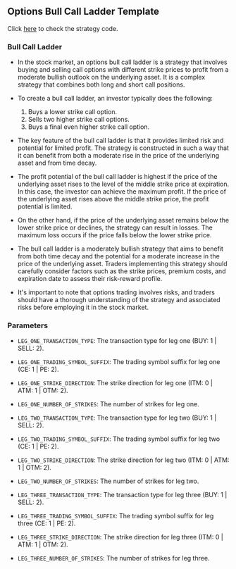 ## Options Bull Call Ladder Template 

Click [here](https://github.com/algobulls/pyalgostrategypool/blob/master/pyalgostrategypool/options_bull_call_ladder.py) to check the strategy code.

### Bull Call Ladder

- In the stock market, an options bull call ladder is a strategy that involves buying and selling call options with different strike prices to profit from a moderate bullish outlook on the underlying asset. It is a complex strategy that combines both long and short call positions.

- To create a bull call ladder, an investor typically does the following:

    1. Buys a lower strike call option.
    2. Sells two higher strike call options.
    3. Buys a final even higher strike call option.

- The key feature of the bull call ladder is that it provides limited risk and potential for limited profit. The strategy is constructed in such a way that it can benefit from both a moderate rise in the price of the underlying asset and from time decay.

- The profit potential of the bull call ladder is highest if the price of the underlying asset rises to the level of the middle strike price at expiration. In this case, the investor can achieve the maximum profit. If the price of the underlying asset rises above the middle strike price, the profit potential is limited.

- On the other hand, if the price of the underlying asset remains below the lower strike price or declines, the strategy can result in losses. The maximum loss occurs if the price falls below the lower strike price.

- The bull call ladder is a moderately bullish strategy that aims to benefit from both time decay and the potential for a moderate increase in the price of the underlying asset. Traders implementing this strategy should carefully consider factors such as the strike prices, premium costs, and expiration date to assess their risk-reward profile.

- It's important to note that options trading involves risks, and traders should have a thorough understanding of the strategy and associated risks before employing it in the stock market.



### Parameters

- `LEG_ONE_TRANSACTION_TYPE`: The transaction type for leg one (BUY: 1 | SELL: 2).
- `LEG_ONE_TRADING_SYMBOL_SUFFIX`: The trading symbol suffix for leg one (CE: 1 | PE: 2).
- `LEG_ONE_STRIKE_DIRECTION`: The strike direction for leg one (ITM: 0 | ATM: 1 | OTM: 2).
- `LEG_ONE_NUMBER_OF_STRIKES`: The number of strikes for leg one.

- `LEG_TWO_TRANSACTION_TYPE`: The transaction type for leg two (BUY: 1 | SELL: 2).
- `LEG_TWO_TRADING_SYMBOL_SUFFIX`: The trading symbol suffix for leg two (CE: 1 | PE: 2).
- `LEG_TWO_STRIKE_DIRECTION`: The strike direction for leg two (ITM: 0 | ATM: 1 | OTM: 2).
- `LEG_TWO_NUMBER_OF_STRIKES`: The number of strikes for leg two.

- `LEG_THREE_TRANSACTION_TYPE`: The transaction type for leg three (BUY: 1 | SELL: 2).
- `LEG_THREE_TRADING_SYMBOL_SUFFIX`: The trading symbol suffix for leg three (CE: 1 | PE: 2).
- `LEG_THREE_STRIKE_DIRECTION`: The strike direction for leg three (ITM: 0 | ATM: 1 | OTM: 2).
- `LEG_THREE_NUMBER_OF_STRIKES`: The number of strikes for leg three.
